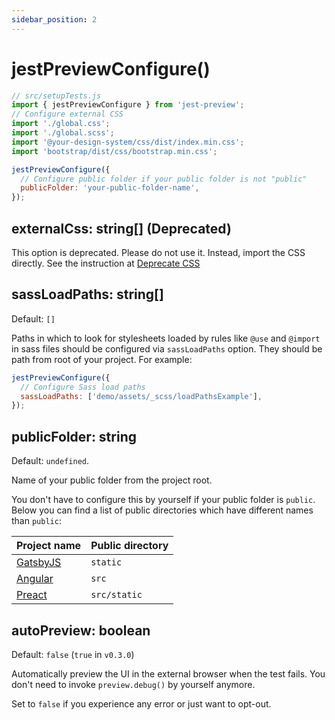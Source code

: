 ```yaml
---
sidebar_position: 2
---
```


# jestPreviewConfigure()

```js
// src/setupTests.js
import { jestPreviewConfigure } from 'jest-preview';
// Configure external CSS
import './global.css';
import './global.scss';
import '@your-design-system/css/dist/index.min.css';
import 'bootstrap/dist/css/bootstrap.min.css';

jestPreviewConfigure({
  // Configure public folder if your public folder is not "public"
  publicFolder: 'your-public-folder-name',
});
```

## externalCss: string[] (Deprecated)

This option is deprecated. Please do not use it. Instead, import the CSS directly. See the instruction at [Deprecate CSS](/blog/deprecate-externalCss)

## sassLoadPaths: string[]

Default: `[]`

Paths in which to look for stylesheets loaded by rules like `@use` and `@import` in sass files should be configured via `sassLoadPaths` option. They should be path from root of your project. For example:

```js
jestPreviewConfigure({
  // Configure Sass load paths
  sassLoadPaths: ['demo/assets/_scss/loadPathsExample'],
});
```

## publicFolder: string

Default: `undefined`.

Name of your public folder from the project root.

You don't have to configure this by yourself if your public folder is `public`. Below you can find a list of public directories which have different names than `public`:

<!-- Thanks msw for the idea https://github.com/mswjs/mswjs.io/blob/9f62d45a3740789cc4308ae1475027598541a007/docs/snippets/public-dir.mdx -->

| Project name                         | Public directory |
| ------------------------------------ | ---------------- |
| [GatsbyJS](https://www.gatsbyjs.org) | `static`         |
| [Angular](https://angular.io/)       | `src`            |
| [Preact](https://preactjs.com)       | `src/static`     |

## autoPreview: boolean

Default: `false` (`true` in `v0.3.0`)

Automatically preview the UI in the external browser when the test fails. You don't need to invoke `preview.debug()` by yourself anymore.

Set to `false` if you experience any error or just want to opt-out.

